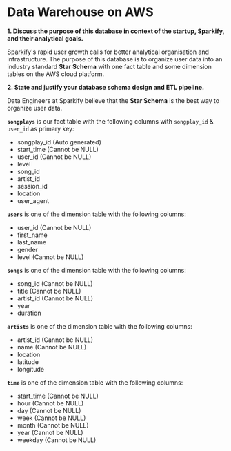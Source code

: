 # Data Warehouse on AWS

__1. Discuss the purpose of this database in context of the startup, Sparkify, and their analytical goals.__

Sparkify's rapid user growth calls for better analytical organisation and infrastructure. The purpose of this database is to organize user data into an industry standard __Star Schema__ with one fact table and some dimension tables on the AWS cloud platform.

__2. State and justify your database schema design and ETL pipeline.__

Data Engineers at Sparkify believe that the __Star Schema__ is the best way to organize user data.

__`songplays`__ is our fact table with the following columns with `songplay_id` & `user_id` as primary key:
- songplay_id (Auto generated)
- start_time (Cannot be NULL)
- user_id (Cannot be NULL)
- level
- song_id
- artist_id
- session_id
- location
- user_agent


__`users`__ is one of the dimension table with the following columns:
- user_id (Cannot be NULL)
- first_name 
- last_name 
- gender
- level (Cannot be NULL)


__`songs`__ is one of the dimension table with the following columns:
- song_id (Cannot be NULL)
- title (Cannot be NULL)
- artist_id (Cannot be NULL)
- year
- duration


__`artists`__ is one of the dimension table with the following columns:
- artist_id (Cannot be NULL)
- name (Cannot be NULL)
- location
- latitude
- longitude


__`time`__ is one of the dimension table with the following columns:
- start_time (Cannot be NULL)
- hour (Cannot be NULL)
- day (Cannot be NULL)
- week (Cannot be NULL)
- month (Cannot be NULL)
- year (Cannot be NULL)
- weekday (Cannot be NULL)

